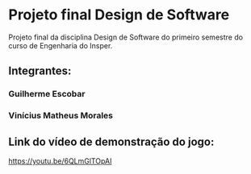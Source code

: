 # Projeto final Design de Software
Projeto final da disciplina Design de Software do primeiro semestre do curso de Engenharia do Insper.

## Integrantes:
### Guilherme Escobar
### Vinícius Matheus Morales

## Link do vídeo de demonstração do jogo:
https://youtu.be/6QLmGlTOpAI
